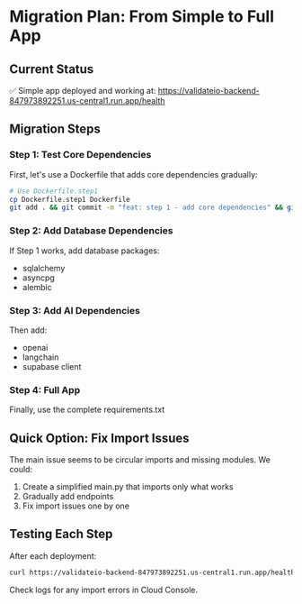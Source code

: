 # Migration Plan: From Simple to Full App

## Current Status
✅ Simple app deployed and working at: https://validateio-backend-847973892251.us-central1.run.app/health

## Migration Steps

### Step 1: Test Core Dependencies
First, let's use a Dockerfile that adds core dependencies gradually:

```bash
# Use Dockerfile.step1
cp Dockerfile.step1 Dockerfile
git add . && git commit -m "feat: step 1 - add core dependencies" && git push
```

### Step 2: Add Database Dependencies  
If Step 1 works, add database packages:
- sqlalchemy
- asyncpg
- alembic

### Step 3: Add AI Dependencies
Then add:
- openai
- langchain
- supabase client

### Step 4: Full App
Finally, use the complete requirements.txt

## Quick Option: Fix Import Issues

The main issue seems to be circular imports and missing modules. We could:

1. Create a simplified main.py that imports only what works
2. Gradually add endpoints
3. Fix import issues one by one

## Testing Each Step

After each deployment:
```bash
curl https://validateio-backend-847973892251.us-central1.run.app/health
```

Check logs for any import errors in Cloud Console.